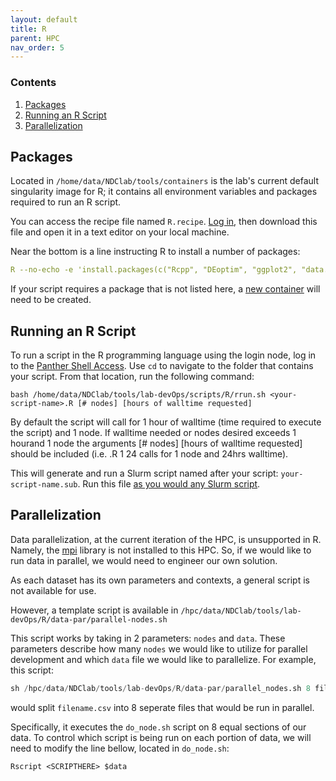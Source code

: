 ```yaml
---
layout: default
title: R
parent: HPC
nav_order: 5
---
```


### Contents
1. [Packages](#packages)
2. [Running an R Script](#running-an-r-script)
3. [Parallelization](#parallelization)


## Packages
Located in `/home/data/NDClab/tools/containers` is the lab's current default singularity image for R; it contains all environment variables and packages required to run an R script.

You can access the recipe file named `R.recipe`. [Log in](https://ndclab.github.io/wiki/docs/hpc/accessing.html#login-node), then download this file and open it in a text editor on your local machine.

Near the bottom is a line instructing R to install a number of packages:

```yml
R --no-echo -e 'install.packages(c("Rcpp", "DEoptim", "ggplot2", "data.table", "dplyr", "tidyr", "knitr", "readxl"))'
```

If your script requires a package that is not listed here, a [new container](https://ndclab.github.io/wiki/docs/hpc/containers.html) will need to be created.


## Running an R Script
To run a script in the R programming language using the login node, log in to the [Panther Shell Access](https://ndclab.github.io/wiki/docs/hpc/accessing.html#login-node). Use `cd` to navigate to the folder that contains your script. From that location, run the following command:

```
bash /home/data/NDClab/tools/lab-devOps/scripts/R/rrun.sh <your-script-name>.R [# nodes] [hours of walltime requested]
```

By default the script will call for 1 hour of walltime (time required to execute the script) and 1 node. If walltime needed or nodes desired exceeds 1 hourand 1 node the arguments [# nodes] [hours of walltime requested] should be included (i.e. <your-script-name>.R 1 24 calls for 1 node and 24hrs walltime).

This will generate and run a Slurm script named after your script: `your-script-name.sub`. Run this file [as you would any Slurm script](https://ndclab.github.io/wiki/docs/hpc/jobs.html#running-a-slurm-file).


## Parallelization
Data parallelization, at the current iteration of the HPC, is unsupported in R. Namely, the [mpi](https://hpc-wiki.info/hpc/MPI) library is not installed to this HPC. So, if we would like to run data in parallel, we would need to engineer our own solution.

As each dataset has its own parameters and contexts, a general script is not available for use.

However, a template script is available in `/hpc/data/NDClab/tools/lab-devOps/R/data-par/parallel-nodes.sh`

This script works by taking in 2 parameters: `nodes` and `data`. These parameters describe how many `nodes` we would like to utilize for parallel development and which `data` file we would like to parallelize. For example, this script:

```s
sh /hpc/data/NDClab/tools/lab-devOps/R/data-par/parallel_nodes.sh 8 filename.csv
```

would split `filename.csv` into 8 seperate files that would be run in parallel.

Specifically, it executes the `do_node.sh` script on 8 equal sections of our data. To control which script is being run on each portion of data, we will need to modify the line bellow, located in `do_node.sh`:

```
Rscript <SCRIPTHERE> $data
```
